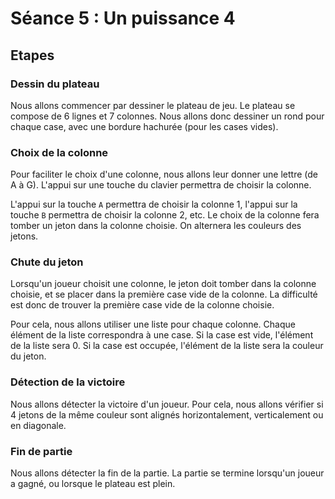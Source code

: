 # Séance 5 : Un puissance 4

## Etapes

### Dessin du plateau

Nous allons commencer par dessiner le plateau de jeu. Le plateau se compose de 6 lignes et 7 colonnes. Nous allons donc dessiner un rond pour chaque case, avec une bordure hachurée (pour les cases vides).


### Choix de la colonne

Pour faciliter le choix d'une colonne, nous allons leur donner une lettre (de A à G). L'appui sur une touche du clavier permettra de choisir la colonne. 

L'appui sur la touche `A` permettra de choisir la colonne 1, l'appui sur la touche `B` permettra de choisir la colonne 2, etc. Le choix de la colonne fera tomber un jeton dans la colonne choisie. On alternera les couleurs des jetons.

### Chute du jeton

Lorsqu'un joueur choisit une colonne, le jeton doit tomber dans la colonne choisie, et se placer dans la première case vide de la colonne.
La difficulté est donc de trouver la première case vide de la colonne choisie.

Pour cela, nous allons utiliser une liste pour chaque colonne. Chaque élément de la liste correspondra à une case. Si la case est vide, l'élément de la liste sera 0. Si la case est occupée, l'élément de la liste sera la couleur du jeton.

### Détection de la victoire

Nous allons détecter la victoire d'un joueur. Pour cela, nous allons vérifier si 4 jetons de la même couleur sont alignés horizontalement, verticalement ou en diagonale.

### Fin de partie

Nous allons détecter la fin de la partie. La partie se termine lorsqu'un joueur a gagné, ou lorsque le plateau est plein.

